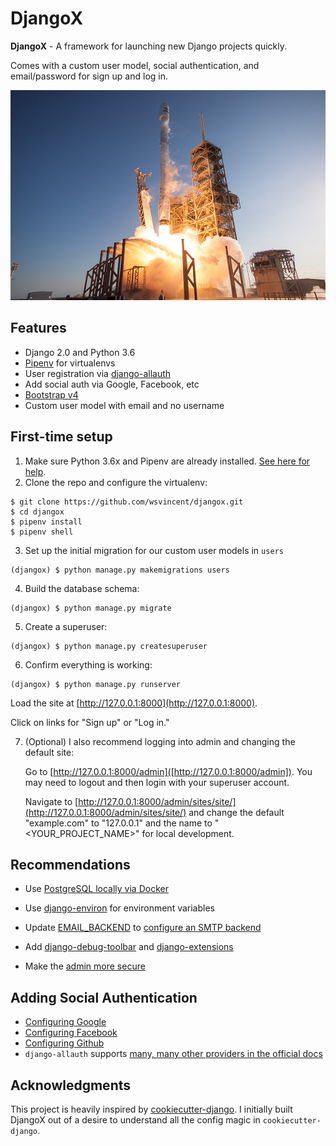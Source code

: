 # DjangoX

**DjangoX** - A framework for launching new Django projects quickly.

Comes with a custom user model, social authentication, and email/password for sign up and log in.

![Falconx](static/images/falconx.png)

## Features

* Django 2.0 and Python 3.6
* [Pipenv](https://github.com/pypa/pipenv) for virtualenvs
* User registration via [django-allauth](https://github.com/pennersr/django-allauth)
* Add social auth via Google, Facebook, etc
* [Bootstrap v4](https://getbootstrap.com/)
* Custom user model with email and no username

## First-time setup

1. Make sure Python 3.6x and Pipenv are already installed. [See here for help](https://djangoforbeginners.com/initial-setup/).
2. Clone the repo and configure the virtualenv:

```
$ git clone https://github.com/wsvincent/djangox.git
$ cd djangox
$ pipenv install
$ pipenv shell
```

3. Set up the initial migration for our custom user models in `users`

```
(djangox) $ python manage.py makemigrations users
```

4. Build the database schema:

```
(djangox) $ python manage.py migrate
```

5. Create a superuser:

```
(djangox) $ python manage.py createsuperuser
```

6. Confirm everything is working:

```
(djangox) $ python manage.py runserver
```

Load the site at [http://127.0.0.1:8000](http://127.0.0.1:8000).

Click on links for "Sign up" or "Log in."

7. (Optional) I also recommend logging into admin and changing the default site:

   Go to [http://127.0.0.1:8000/admin]([http://127.0.0.1:8000/admin]). You may need to logout and then login with your superuser account.

   Navigate to [http://127.0.0.1:8000/admin/sites/site/](http://127.0.0.1:8000/admin/sites/site/) and change the default "example.com" to "127.0.0.1" and the name to "<YOUR_PROJECT_NAME>" for local development.

## Recommendations

* Use [PostgreSQL locally via Docker](https://wsvincent.com/django-docker-postgresql/)
* Use [django-environ](https://github.com/joke2k/django-environ) for environment variables
* Update [EMAIL_BACKEND](https://docs.djangoproject.com/en/2.0/topics/email/#module-django.core.mail) to [configure an SMTP backend](https://djangoforbeginners.com/password-change-reset/)
* Add [django-debug-toolbar](https://github.com/jazzband/django-debug-toolbar) and [django-extensions](https://github.com/django-extensions/django-extensions)

* Make the [admin more secure](https://opensource.com/article/18/1/10-tips-making-django-admin-more-secure)

## Adding Social Authentication

* [Configuring Google](https://wsvincent.com/django-allauth-tutorial-custom-user-model/#google-credentials)
* [Configuring Facebook](http://www.sarahhagstrom.com/2013/09/the-missing-django-allauth-tutorial/#Create_and_configure_a_Facebook_app)
* [Configuring Github](https://wsvincent.com/django-allauth-tutorial/)
* `django-allauth` supports [many, many other providers in the official docs](https://django-allauth.readthedocs.io/en/latest/providers.html)

## Acknowledgments

This project is heavily inspired by [cookiecutter-django](https://github.com/pydanny/cookiecutter-django). I initially built DjangoX out of a desire to understand all the config magic in `cookiecutter-django`.

